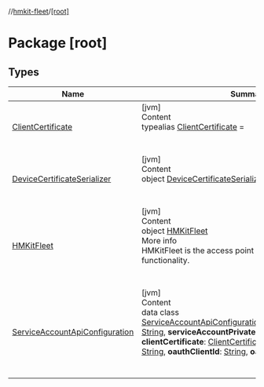 //[hmkit-fleet](../../index.md)/[[root]](index.md)



# Package [root]  


## Types  
  
|  Name |  Summary | 
|---|---|
| <a name="/ClientCertificate///PointingToDeclaration/"></a>[ClientCertificate](index.md#%5B%2FClientCertificate%2F%2F%2FPointingToDeclaration%2F%5D%2FClasslikes%2F-951343052)| <a name="/ClientCertificate///PointingToDeclaration/"></a>[jvm]  <br>Content  <br>typealias [ClientCertificate](index.md#%5B%2FClientCertificate%2F%2F%2FPointingToDeclaration%2F%5D%2FClasslikes%2F-951343052) =   <br><br><br>|
| <a name="/DeviceCertificateSerializer///PointingToDeclaration/"></a>[DeviceCertificateSerializer](-device-certificate-serializer/index.md)| <a name="/DeviceCertificateSerializer///PointingToDeclaration/"></a>[jvm]  <br>Content  <br>object [DeviceCertificateSerializer](-device-certificate-serializer/index.md) : <>   <br><br><br>|
| <a name="/HMKitFleet///PointingToDeclaration/"></a>[HMKitFleet](-h-m-kit-fleet/index.md)| <a name="/HMKitFleet///PointingToDeclaration/"></a>[jvm]  <br>Content  <br>object [HMKitFleet](-h-m-kit-fleet/index.md)  <br>More info  <br>HMKitFleet is the access point for the Fleet SDK functionality.  <br><br><br>|
| <a name="/ServiceAccountApiConfiguration///PointingToDeclaration/"></a>[ServiceAccountApiConfiguration](-service-account-api-configuration/index.md)| <a name="/ServiceAccountApiConfiguration///PointingToDeclaration/"></a>[jvm]  <br>Content  <br>data class [ServiceAccountApiConfiguration](-service-account-api-configuration/index.md)(**serviceAccountApiKey**: [String](https://kotlinlang.org/api/latest/jvm/stdlib/kotlin/-string/index.html), **serviceAccountPrivateKey**: [String](https://kotlinlang.org/api/latest/jvm/stdlib/kotlin/-string/index.html), **clientCertificate**: [ClientCertificate](index.md#%5B%2FClientCertificate%2F%2F%2FPointingToDeclaration%2F%5D%2FClasslikes%2F-951343052), **clientPrivateKey**: [String](https://kotlinlang.org/api/latest/jvm/stdlib/kotlin/-string/index.html), **oauthClientId**: [String](https://kotlinlang.org/api/latest/jvm/stdlib/kotlin/-string/index.html), **oauthClientSecret**: [String](https://kotlinlang.org/api/latest/jvm/stdlib/kotlin/-string/index.html))  <br><br><br>|

